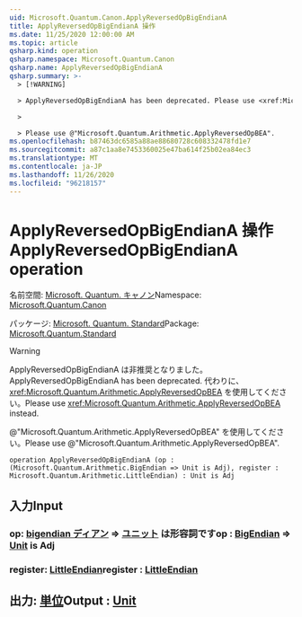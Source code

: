 ```yaml
---
uid: Microsoft.Quantum.Canon.ApplyReversedOpBigEndianA
title: ApplyReversedOpBigEndianA 操作
ms.date: 11/25/2020 12:00:00 AM
ms.topic: article
qsharp.kind: operation
qsharp.namespace: Microsoft.Quantum.Canon
qsharp.name: ApplyReversedOpBigEndianA
qsharp.summary: >-
  > [!WARNING]

  > ApplyReversedOpBigEndianA has been deprecated. Please use <xref:Microsoft.Quantum.Arithmetic.ApplyReversedOpBEA> instead.

  >

  > Please use @"Microsoft.Quantum.Arithmetic.ApplyReversedOpBEA".
ms.openlocfilehash: b87463dc6585a88ae88680728c608332478fd1e7
ms.sourcegitcommit: a87c1aa8e7453360025e47ba614f25b02ea84ec3
ms.translationtype: MT
ms.contentlocale: ja-JP
ms.lasthandoff: 11/26/2020
ms.locfileid: "96218157"
---
```

# <a name="applyreversedopbigendiana-operation"></a><span data-ttu-id="f021c-102">ApplyReversedOpBigEndianA 操作</span><span class="sxs-lookup"><span data-stu-id="f021c-102">ApplyReversedOpBigEndianA operation</span></span>

<span data-ttu-id="f021c-103">名前空間: [Microsoft. Quantum. キャノン](xref:Microsoft.Quantum.Canon)</span><span class="sxs-lookup"><span data-stu-id="f021c-103">Namespace: [Microsoft.Quantum.Canon](xref:Microsoft.Quantum.Canon)</span></span>

<span data-ttu-id="f021c-104">パッケージ: [Microsoft. Quantum. Standard](https://nuget.org/packages/Microsoft.Quantum.Standard)</span><span class="sxs-lookup"><span data-stu-id="f021c-104">Package: [Microsoft.Quantum.Standard](https://nuget.org/packages/Microsoft.Quantum.Standard)</span></span>


> [!WARNING]
> <span data-ttu-id="f021c-105">ApplyReversedOpBigEndianA は非推奨となりました。</span><span class="sxs-lookup"><span data-stu-id="f021c-105">ApplyReversedOpBigEndianA has been deprecated.</span></span> <span data-ttu-id="f021c-106">代わりに、<xref:Microsoft.Quantum.Arithmetic.ApplyReversedOpBEA> を使用してください。</span><span class="sxs-lookup"><span data-stu-id="f021c-106">Please use <xref:Microsoft.Quantum.Arithmetic.ApplyReversedOpBEA> instead.</span></span>
>
> <span data-ttu-id="f021c-107">@"Microsoft.Quantum.Arithmetic.ApplyReversedOpBEA" を使用してください。</span><span class="sxs-lookup"><span data-stu-id="f021c-107">Please use @"Microsoft.Quantum.Arithmetic.ApplyReversedOpBEA".</span></span>



```qsharp
operation ApplyReversedOpBigEndianA (op : (Microsoft.Quantum.Arithmetic.BigEndian => Unit is Adj), register : Microsoft.Quantum.Arithmetic.LittleEndian) : Unit is Adj
```


## <a name="input"></a><span data-ttu-id="f021c-108">入力</span><span class="sxs-lookup"><span data-stu-id="f021c-108">Input</span></span>

### <a name="op--bigendian--unit--is-adj"></a><span data-ttu-id="f021c-109">op: [bigendian ディアン](xref:Microsoft.Quantum.Arithmetic.BigEndian) => [ユニット](xref:microsoft.quantum.lang-ref.unit)  は形容詞です</span><span class="sxs-lookup"><span data-stu-id="f021c-109">op : [BigEndian](xref:Microsoft.Quantum.Arithmetic.BigEndian) => [Unit](xref:microsoft.quantum.lang-ref.unit)  is Adj</span></span>




### <a name="register--littleendian"></a><span data-ttu-id="f021c-110">register: [LittleEndian](xref:Microsoft.Quantum.Arithmetic.LittleEndian)</span><span class="sxs-lookup"><span data-stu-id="f021c-110">register : [LittleEndian](xref:Microsoft.Quantum.Arithmetic.LittleEndian)</span></span>





## <a name="output--unit"></a><span data-ttu-id="f021c-111">出力: [単位](xref:microsoft.quantum.lang-ref.unit)</span><span class="sxs-lookup"><span data-stu-id="f021c-111">Output : [Unit](xref:microsoft.quantum.lang-ref.unit)</span></span>


